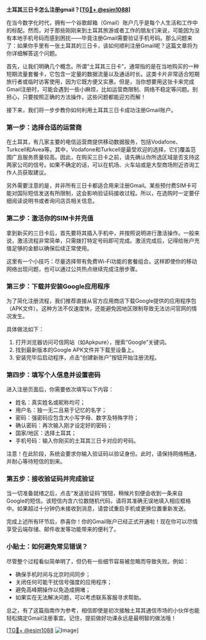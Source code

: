 **土耳其三日卡怎么注册gmail？[[TG💪+ @esim1088](https://t.me/s/esim1088)]**

在当今数字化时代，拥有一个谷歌邮箱（Gmail）账户几乎是每个人生活和工作中的标配。然而，对于那些刚刚来到土耳其旅游或者工作的朋友们来说，可能因为没有本地手机号码而感到困扰——毕竟注册Gmail需要验证手机号码。那么问题来了：如果你手里有一张土耳其的三日卡，该如何顺利注册Gmail呢？这篇文章将为你详细解答这个问题。

首先，让我们明确几个概念。所谓“土耳其三日卡”，通常指的是在当地购买的一种短期流量套餐卡，它包含一定量的数据流量以及通话时长。这类卡片非常适合短期旅行者或临时访客使用，因为它既方便又实惠。但是，当你想要用这张卡来完成Gmail注册时，可能会遇到一些小麻烦，比如运营商限制、网络不稳定等问题。别担心，只要按照正确的方法操作，这些问题都能迎刃而解！

接下来，我们将一步步教你如何利用土耳其三日卡成功注册Gmail账户。

### 第一步：选择合适的运营商

在土耳其，有几家主要的电信运营商提供移动数据服务，包括Vodafone、Turkcell和Avea等。其中，Vodafone和Turkcell是最受欢迎的选择，它们覆盖范围广且服务质量较高。因此，在购买三日卡之前，请先确认你所选区域是否支持这两家公司的信号。如果不确定的话，可以在机场、火车站或是大型商场附近咨询工作人员获取建议。

另外需要注意的是，并非所有三日卡都适合用来注册Gmail。某些预付费SIM卡可能对国际短信发送有所限制，这会影响验证码接收过程。所以，在选购时一定要仔细阅读说明书或者询问店员相关信息。

### 第二步：激活你的SIM卡并充值

拿到新买的三日卡后，首先要将其插入手机中，并按照说明进行激活操作。一般来说，激活流程非常简单，只需拨打特定号码即可完成。激活完成后，记得给账户充值足够的金额以确保后续正常使用。

这里有一个小技巧：尽量选择带有免费Wi-Fi功能的套餐组合。这样即使你的移动网络出现问题，也可以通过公共热点继续完成注册步骤。

### 第三步：下载并安装Google应用程序

为了简化注册流程，我们推荐直接从官方应用商店下载Google提供的应用程序包（APK文件）。这种方法不仅速度快，还能避免因地区限制导致无法访问官网的情况发生。

具体做法如下：
1. 打开浏览器访问可信网站（如Apkpure），搜索“Google”关键词。
2. 找到最新版本的Google APK文件并下载至设备上。
3. 安装完毕后启动程序，点击“创建新账户”按钮开始注册流程。

### 第四步：填写个人信息并设置密码

进入注册页面后，你需要依次填写以下内容：
- 姓名：真实姓名或昵称均可；
- 用户名：独一无二且易于记忆的名字；
- 密码：强密码应包含大小写字母、数字及特殊字符；
- 确认密码：再次输入刚才设定好的密码；
- 国家/地区：选择土耳其；
- 手机号码：输入你刚买的土耳其三日卡对应的号码。

注意！在此阶段，系统会要求你输入验证码以验证身份。此时，请保持网络畅通，并耐心等待短信的到来。

### 第五步：接收验证码并完成验证

当一切准备就绪之后，点击“发送验证码”按钮，稍候片刻便会收到一条来自Google的短信。该短信内含六位数随机代码，请将其准确无误地填入相应框格中。如果超过十分钟仍未接收到消息，请尝试重启手机或更换位置重新发送。

完成上述所有环节后，恭喜你！你的Gmail账户已经正式开通啦！现在你可以尽情享受云端存储、邮件收发等功能带来的便利了。

### 小贴士：如何避免常见错误？

尽管整个过程看似简单明了，但仍有一些细节容易被忽略而导致失败。例如：
- 确保手机时间与北京时间同步；
- 关闭任何可能干扰信号强度的应用程序；
- 避免高峰期操作以免造成拥堵；
- 如果实在无法解决问题，可以考虑联系客服寻求帮助。

总之，有了这篇指南作为参考，相信即使是初次接触土耳其通信市场的小伙伴也能轻松搞定Gmail注册事宜。记住，提前做好功课永远是最明智的做法哦！

[[TG💪+ @esim1088](https://t.me/s/esim1088) ![Image](https://i.postimg.cc/4NQfJmqS/Snipaste-2025-05-13-00-14-12.png)]